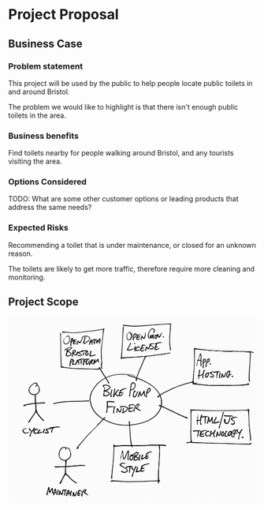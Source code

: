 # Project Proposal

## Business Case

### Problem statement
This project will be used by the public to help people locate public toilets in and around Bristol.

The problem we would like to highlight is that there isn't enough public toilets in the area.

### Business benefits
Find toilets nearby for people walking around Bristol, and any tourists visiting the area.

### Options Considered
TODO: What are some other customer options or leading products that address the same needs?

### Expected Risks
Recommending a toilet that is under maintenance, or closed for an unknown reason.

The toilets are likely to get more traffic, therefore require more cleaning and monitoring.

## Project Scope
![Insert your Context Diagram Here](images/context.png)
